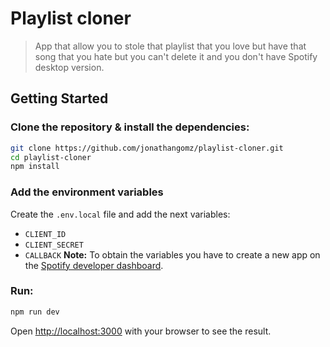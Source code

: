 # Playlist cloner
> App that allow you to stole that playlist that you love but have that song that you hate but you can't delete it and you don't have Spotify desktop version.

## Getting Started

### Clone the repository & install the dependencies:

```bash
git clone https://github.com/jonathangomz/playlist-cloner.git
cd playlist-cloner
npm install
```

### Add the environment variables
Create the `.env.local` file and add the next variables:
- `CLIENT_ID`
- `CLIENT_SECRET`
- `CALLBACK`
**Note:** To obtain the variables you have to create a new app on the [Spotify developer dashboard](https://developer.spotify.com/).

### Run:
```bash
npm run dev
```

Open [http://localhost:3000](http://localhost:3000) with your browser to see the result.

